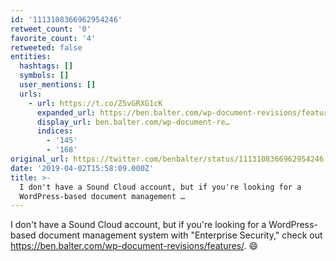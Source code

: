 ```yaml
---
id: '1113108366962954246'
retweet_count: '0'
favorite_count: '4'
retweeted: false
entities:
  hashtags: []
  symbols: []
  user_mentions: []
  urls:
    - url: https://t.co/Z5vGRXG1cK
      expanded_url: https://ben.balter.com/wp-document-revisions/features/
      display_url: ben.balter.com/wp-document-re…
      indices:
        - '145'
        - '168'
original_url: https://twitter.com/benbalter/status/1113108366962954246
date: '2019-04-02T15:58:09.000Z'
title: >-
  I don't have a Sound Cloud account, but if you're looking for a
  WordPress-based document management …
---
```


I don't have a Sound Cloud account, but if you're looking for a WordPress-based document management system with "Enterprise Security," check out https://ben.balter.com/wp-document-revisions/features/. 😄